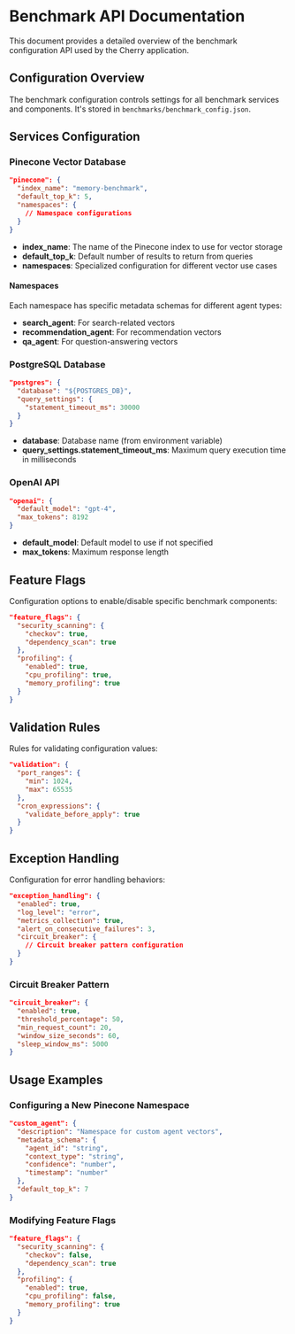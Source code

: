 # Benchmark API Documentation

This document provides a detailed overview of the benchmark configuration API used by the Cherry application.

## Configuration Overview

The benchmark configuration controls settings for all benchmark services and components. It's stored in `benchmarks/benchmark_config.json`.

## Services Configuration

### Pinecone Vector Database

```json
"pinecone": {
  "index_name": "memory-benchmark",
  "default_top_k": 5,
  "namespaces": {
    // Namespace configurations
  }
}
```

- **index_name**: The name of the Pinecone index to use for vector storage
- **default_top_k**: Default number of results to return from queries
- **namespaces**: Specialized configuration for different vector use cases

#### Namespaces

Each namespace has specific metadata schemas for different agent types:

- **search_agent**: For search-related vectors
- **recommendation_agent**: For recommendation vectors
- **qa_agent**: For question-answering vectors

### PostgreSQL Database

```json
"postgres": {
  "database": "${POSTGRES_DB}",
  "query_settings": {
    "statement_timeout_ms": 30000
  }
}
```

- **database**: Database name (from environment variable)
- **query_settings.statement_timeout_ms**: Maximum query execution time in milliseconds

### OpenAI API

```json
"openai": {
  "default_model": "gpt-4",
  "max_tokens": 8192
}
```

- **default_model**: Default model to use if not specified
- **max_tokens**: Maximum response length

## Feature Flags

Configuration options to enable/disable specific benchmark components:

```json
"feature_flags": {
  "security_scanning": {
    "checkov": true,
    "dependency_scan": true
  },
  "profiling": {
    "enabled": true,
    "cpu_profiling": true,
    "memory_profiling": true
  }
}
```

## Validation Rules

Rules for validating configuration values:

```json
"validation": {
  "port_ranges": {
    "min": 1024,
    "max": 65535
  },
  "cron_expressions": {
    "validate_before_apply": true
  }
}
```

## Exception Handling

Configuration for error handling behaviors:

```json
"exception_handling": {
  "enabled": true,
  "log_level": "error",
  "metrics_collection": true,
  "alert_on_consecutive_failures": 3,
  "circuit_breaker": {
    // Circuit breaker pattern configuration
  }
}
```

### Circuit Breaker Pattern

```json
"circuit_breaker": {
  "enabled": true,
  "threshold_percentage": 50,
  "min_request_count": 20,
  "window_size_seconds": 60,
  "sleep_window_ms": 5000
}
```

## Usage Examples

### Configuring a New Pinecone Namespace

```json
"custom_agent": {
  "description": "Namespace for custom agent vectors",
  "metadata_schema": {
    "agent_id": "string",
    "context_type": "string",
    "confidence": "number",
    "timestamp": "number"
  },
  "default_top_k": 7
}
```

### Modifying Feature Flags

```json
"feature_flags": {
  "security_scanning": {
    "checkov": false,
    "dependency_scan": true
  },
  "profiling": {
    "enabled": true,
    "cpu_profiling": false,
    "memory_profiling": true
  }
}
```
